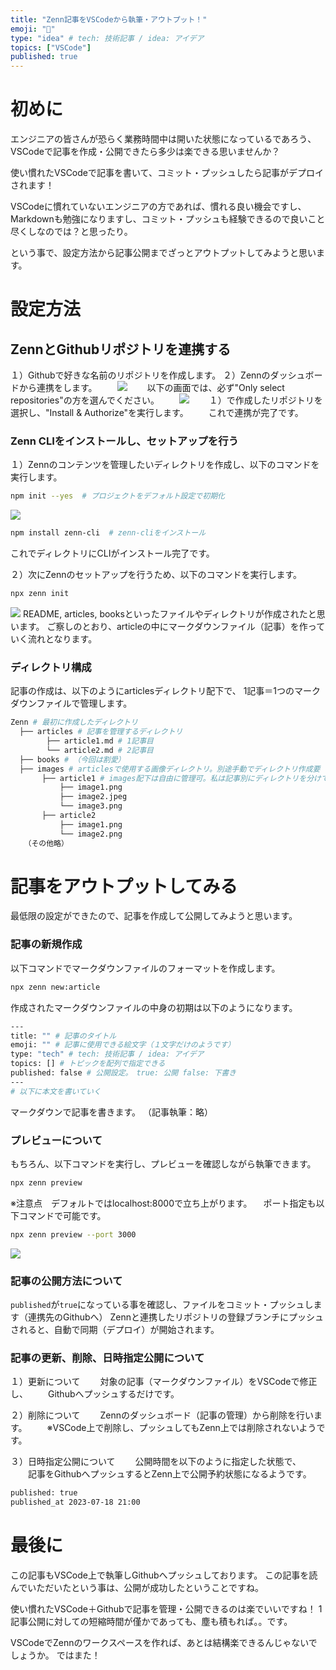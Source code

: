 ```yaml
---
title: "Zenn記事をVSCodeから執筆・アウトプット！"
emoji: "🙆"
type: "idea" # tech: 技術記事 / idea: アイデア
topics: ["VSCode"]
published: true
---
```

# 初めに
エンジニアの皆さんが恐らく業務時間中は開いた状態になっているであろう、VSCodeで記事を作成・公開できたら多少は楽できる思いませんか？

使い慣れたVSCodeで記事を書いて、コミット・プッシュしたら記事がデプロイされます！

VSCodeに慣れていないエンジニアの方であれば、慣れる良い機会ですし、Markdownも勉強になりますし、コミット・プッシュも経験できるので良いこと尽くしなのでは？と思ったり。

という事で、設定方法から記事公開までざっとアウトプットしてみようと思います。

# 設定方法

## ZennとGithubリポジトリを連携する
１）Githubで好きな名前のリポジトリを作成します。
２）Zennのダッシュボードから連携をします。
　　![](/images/ade9a29f2a2d8c/5.png)
　　以下の画面では、必ず"Only select repositories"の方を選んでください。
　　![](/images/ade9a29f2a2d8c/6.png)
　　１）で作成したリポジトリを選択し、"Install & Authorize"を実行します。
　　これで連携が完了です。

### Zenn CLIをインストールし、セットアップを行う
１）Zennのコンテンツを管理したいディレクトリを作成し、以下のコマンドを実行します。
```bash
npm init --yes  # プロジェクトをデフォルト設定で初期化
```
![](/images/ade9a29f2a2d8c/1.png)

```bash
npm install zenn-cli  # zenn-cliをインストール
```
これでディレクトリにCLIがインストール完了です。

２）次にZennのセットアップを行うため、以下のコマンドを実行します。
```bash
npx zenn init
```
![](/images/ade9a29f2a2d8c/2.png)
README, articles, booksといったファイルやディレクトリが作成されたと思います。
ご察しのとおり、articleの中にマークダウンファイル（記事）を作っていく流れとなります。

### ディレクトリ構成
記事の作成は、以下のようにarticlesディレクトリ配下で、
1記事＝1つのマークダウンファイルで管理します。

```bash
Zenn # 最初に作成したディレクトリ
  ├── articles # 記事を管理するディレクトリ
        ├── article1.md # 1記事目 
        └── article2.md # 2記事目
  ├── books # （今回は割愛）
  ├── images # articlesで使用する画像ディレクトリ。別途手動でディレクトリ作成要
       ├── article1 # images配下は自由に管理可。私は記事別にディレクトリを分けています
           ├── image1.png
           ├── image2.jpeg
           └── image3.png
       ├── article2 
           ├── image1.png
           └── image2.png
   （その他略）
```

# 記事をアウトプットしてみる
最低限の設定ができたので、記事を作成して公開してみようと思います。

### 記事の新規作成
以下コマンドでマークダウンファイルのフォーマットを作成します。
```bash
npx zenn new:article
```
作成されたマークダウンファイルの中身の初期は以下のようになります。

```bash
---
title: "" # 記事のタイトル
emoji: "" # 記事に使用できる絵文字（１文字だけのようです）
type: "tech" # tech: 技術記事 / idea: アイデア
topics: [] # トピックを配列で指定できる
published: false # 公開設定。　true: 公開 false: 下書き
---
# 以下に本文を書いていく
```
マークダウンで記事を書きます。
（記事執筆：略）

### プレビューについて
もちろん、以下コマンドを実行し、プレビューを確認しながら執筆できます。

```bash
npx zenn preview
```
※注意点　デフォルトではlocalhost:8000で立ち上がります。
　ポート指定も以下コマンドで可能です。
```bash
npx zenn preview --port 3000
```
![](/images/ade9a29f2a2d8c/7.png)

### 記事の公開方法について
`published`が`true`になっている事を確認し、ファイルをコミット・プッシュします（連携先のGithubへ）
Zennと連携したリポジトリの登録ブランチにプッシュされると、自動で同期（デプロイ）が開始されます。

### 記事の更新、削除、日時指定公開について
１）更新について
　　対象の記事（マークダウンファイル）をVSCodeで修正し、
　　Githubへプッシュするだけです。

２）削除について
　　Zennのダッシュボード（記事の管理）から削除を行います。
　　※VSCode上で削除し、プッシュしてもZenn上では削除されないようです。

３）日時指定公開について
　　公開時間を以下のように指定した状態で、
　　記事をGithubへプッシュするとZenn上で公開予約状態になるようです。
```bash
published: true
published_at 2023-07-18 21:00
```

# 最後に

この記事もVSCode上で執筆しGithubへプッシュしております。
この記事を読んでいただいたという事は、公開が成功したということですね。

使い慣れたVSCode＋Githubで記事を管理・公開できるのは楽でいいですね！
1記事公開に対しての短縮時間が僅かであっても、塵も積もれば。。です。

VSCodeでZennのワークスペースを作れば、あとは結構楽できるんじゃないでしょうか。
ではまた！
